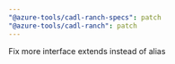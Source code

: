 ```yaml
---
"@azure-tools/cadl-ranch-specs": patch
"@azure-tools/cadl-ranch": patch
---
```


Fix more interface extends instead of alias
